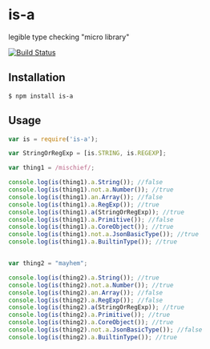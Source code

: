 # is-a

  legible type checking "micro library"

  [![Build Status](https://travis-ci.org/dtudury/is-a.png)](https://travis-ci.org/dtudury/is-a)

## Installation

    $ npm install is-a

## Usage

```js
var is = require('is-a');

var StringOrRegExp = [is.STRING, is.REGEXP];

var thing1 = /mischief/;

console.log(is(thing1).a.String()); //false
console.log(is(thing1).not.a.Number()); //true
console.log(is(thing1).an.Array()); //false
console.log(is(thing1).a.RegExp()); //true
console.log(is(thing1).a(StringOrRegExp)); //true
console.log(is(thing1).a.Primitive()); //false
console.log(is(thing1).a.CoreObject()); //true
console.log(is(thing1).not.a.JsonBasicType()); //true
console.log(is(thing1).a.BuiltinType()); //true


var thing2 = "mayhem";

console.log(is(thing2).a.String()); //true
console.log(is(thing2).not.a.Number()); //true
console.log(is(thing2).an.Array()); //false
console.log(is(thing2).a.RegExp()); //false
console.log(is(thing2).a(StringOrRegExp)); //true
console.log(is(thing2).a.Primitive()); //true
console.log(is(thing2).a.CoreObject()); //true
console.log(is(thing2).not.a.JsonBasicType()); //false
console.log(is(thing2).a.BuiltinType()); //true
```